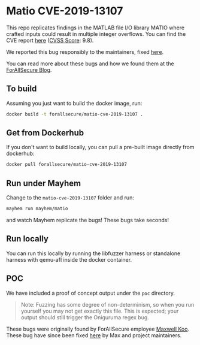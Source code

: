 # Matio CVE-2019-13107

 This repo replicates findings in the MATLAB file I/O library MATIO where crafted inputs could result in multiple integer overflows. You can find the CVE report [here](https://nvd.nist.gov/vuln/detail/CVE-2019-13107) ([CVSS Score](https://nvd.nist.gov/vuln-metrics/cvss): 9.8).

 We reported this bug responsibly to the maintainers, fixed [here](https://github.com/tbeu/matio/pull/118).

 You can read more about these bugs and how we found them at the [ForAllSecure Blog](https://blog.forallsecure.com/analyzing-matio-and-stb_vorbis-libraries-with-mayhem).

 ## To build

 Assuming you just want to build the docker image, run:

 ```bash
 docker build -t forallsecure/matio-cve-2019-13107 .
 ```

 ## Get from Dockerhub

 If you don't want to build locally, you can pull a pre-built image
 directly from dockerhub:

 ```bash
 docker pull forallsecure/matio-cve-2019-13107
 ```


 ## Run under Mayhem

 Change to the `matio-cve-2019-13107` folder and run:

 ```bash
 mayhem run mayhem/matio
 ```

 and watch Mayhem replicate the bugs! These bugs take seconds!

 ## Run locally

 You can run this locally by running the libfuzzer harness or standalone harness
 with qemu-afl inside the docker container.

 ## POC

 We have included a proof of concept output under the `poc`
 directory.

 > Note: Fuzzing has some degree of non-determinism, so when you run
 yourself you may not get exactly this file.  This is expected; your
 output should still trigger the Oniguruma regex bug.

 These bugs were originally found by ForAllSecure employee [Maxwell Koo](https://blog.forallsecure.com/author/maxwell-koo).
 These bug have since been fixed [here](https://github.com/tbeu/matio/pull/118) by Max and project maintainers.
